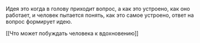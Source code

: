 Идея это когда в голову приходит вопрос, а как это устроено, как оно работает, и человек пытается понять, как это самое устроено, ответ на вопрос формирует идею.

[[Что может побуждать человека к вдохновению]]
